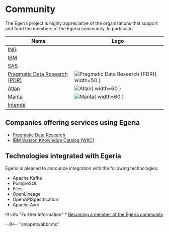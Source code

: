 <!-- SPDX-License-Identifier: CC-BY-4.0 -->
<!-- Copyright Contributors to the ODPi Egeria project 2020. -->

# Community

The Egeria project is highly appreciative of the organizations that support and fund the members of the Egeria community.  In particular:

| Name                                                                                        | Logo                                                                                                                             |
|---------------------------------------------------------------------------------------------|----------------------------------------------------------------------------------------------------------------------------------|
| [ING](https://www.ing.com)                                                                  |                                                                                                                                  |
| [IBM](https://www.ibm.com)                                                                  |                                                                                                                                  |
| [SAS](https://www.sas.com)                                                                  |                                                                                                                                  |
| [Pragmatic Data Research (PDR)](https://pdr-associates.com/)                                | ![Pragmatic Data Research (PDR)](https://pdr-associates.com/wp-content/uploads/2022/02/cropped-cropped-PDR-Logo.png){ width=50 } |
| [Atlan](https://atlan.com/)                                                                 | ![Atlan](https://atlan.com/assets/img/atlan-blue.6ed81a56.svg){ width=60 }                                                       |
| [Manta](https://getmanta.com/?utm_source=conference&utm_medium=partner&utm_campaign=Egeria) | ![Manta](manta_logo.png){ width=60 }                                                                                             |
| [Intenda](https://intenda.tech)                                                             |                                                                                                                                  |


## Companies offering services using Egeria

* [Pragmatic Data Research](https://pdr-associates.com/just-egeria)
* [IBM Watson Knowledge Catalog (WKC)](https://www.ibm.com/blogs/journey-to-ai/2020/09/egeria-open-source-standard-enhances-hybrid-cloud-metadata-and-data-governance-initiatives/)

## Technologies integrated with Egeria

Egeria is pleased to announce integration with the following technologies:

* Apache Kafka
* PostgreSQL
* Files
* OpenLineage
* OpenAPISpecification
* Apache Avro


!!! info "Further Information"
    * [Becoming a member of the Egeria community](/guides/community)


--8<-- "snippets/abbr.md"